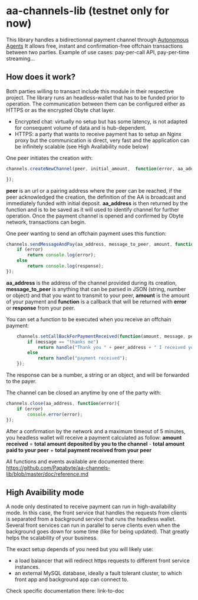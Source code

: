 # aa-channels-lib (testnet only for now)

This library handles a bidirectionnal payment channel through [Autonomous Agents](https://medium.com/obyte/introducing-autonomous-agents-6fe12fb12aa3)
It allows free, instant and confirmation-free offchain transactions between two parties.
Example of use cases: pay-per-call API, pay-per-time streaming...

## How does it work?

Both parties willing to transact include this module in their respective project. The library runs an headless-wallet that has to be funded prior to operation. 
The communication between them can be configured either as HTTPS or as the encrypted Obyte chat layer.
- Encrypted chat: virtually no setup but has some latency, is not adapted for consequent volume of data and is hub-dependent.
- HTTPS: a party that wants to receive payment has to setup an Nginx proxy but the communication is direct, very fast and the application can be infinitely scalable (see High Availability node below)

One peer initiates the creation with:
```javascript
channels.createNewChannel(peer, initial_amount,  function(error, aa_address, unit){

});
```

**peer** is an url or a pairing address where the peer can be reached, if the peer acknowledged the creation, the definition of the AA is broadcast and immediately funded with initial deposit. **aa_address** is then returned by the function and is to be saved as it will used to identify channel for further operation.
Once the payment channel is opened and confirmed by Obyte network, transactions can begin.

One peer wanting to send an offchain payment uses this function:

```javascript
channels.sendMessageAndPay(aa_address, message_to_peer, amount, function(error, response){
	if (error)
		return console.log(error);
	else
		return console.log(response);
});
```
**aa_address** is the address of the channel provided during its creation, **message_to_peer** is anything that can be parsed in JSON (string, number or object) and that you want to transmit to your peer, **amount** is the amount of your payment and **function** is a callback that will be returned with **error** or **response** from your peer.

You can set a function to be executed when you receive an offchain payment:
```javascript
	channels.setCallBackForPaymentReceived(function(amount, message, peer_address, handle){
		if (message == "thanks me")
			return handle("Thank you " + peer_address + " I received you payment of " + amount + " bytes");
		else
			return handle("payment received");
	});

```
The response can be a number, a string or an object, and will be forwarded to the payer.


The channel can be closed an anytime by one of the party with:
```javascript
channels.close(aa_address, function(error){
	if (error)
		console.error(error);
});
```
After a confirmation by the network and a maximum timeout of 5 minutes, you headless wallet will receive a payment calculated as follow:
**amount received** = **total amount deposited by you to the channel** - **total amount paid to your peer** + **total payment received from your peer**

All functions and events available are documented there: https://github.com/Papabyte/aa-channels-lib/blob/master/doc/reference.md

## High Avaibility mode
A node only destinated to receive payment can run in high-availability mode. In this case, the front service that handles the requests from clients is separated from a background service that runs the headless wallet. Several front services can run in parallel to serve clients even when the background goes down for some time (like for being updated). That greatly helps the scalability of your business.

The exact setup depends of you need but you will likely use:
- a load balancer that will redirect https requests to different front service instances.
- an external MySQL database, ideally a fault tolerant cluster, to which front app and background app can connect to.

Check specific documentation there: link-to-doc